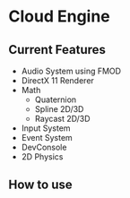 # Cloud Engine

## Current Features
- Audio System using FMOD
- DirectX 11 Renderer
- Math
  - Quaternion
  - Spline 2D/3D
  - Raycast 2D/3D
- Input System
- Event System
- DevConsole
- 2D Physics


## How to use
